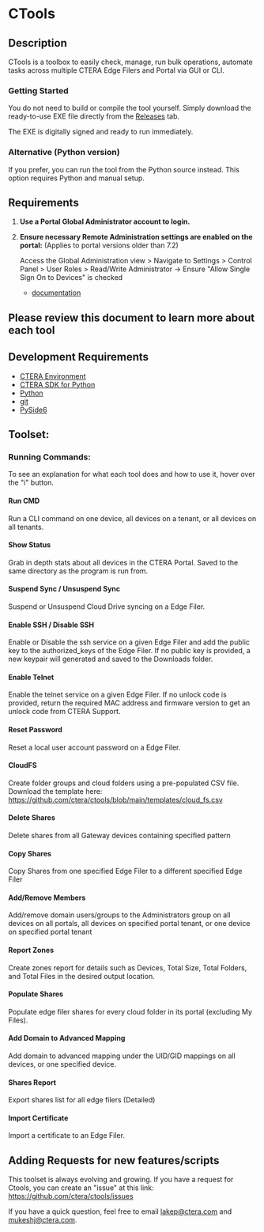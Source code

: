 # CTools

## Description

CTools is a toolbox to easily check, manage, run bulk operations, automate tasks across multiple CTERA Edge Filers and Portal via GUI or CLI.

### Getting Started

You do not need to build or compile the tool yourself.
Simply download the ready-to-use EXE file directly from the [Releases](https://github.com/ctera/ctools/releases) tab.

The EXE is digitally signed and ready to run immediately.

### Alternative (Python version)
If you prefer, you can run the tool from the Python source instead. This option requires Python and manual setup.

## Requirements

1. **Use a Portal Global Administrator account to login.**

2. **Ensure necessary Remote Administration settings are enabled on the portal:** (Applies to portal versions older than 7.2)

    Access the Global Administration view > Navigate to Settings > Control Panel > User Roles > Read/Write Administrator -> Ensure "Allow Single Sign On to Devices" is checked

    - [documentation](https://kb.ctera.com/v1/docs/en/customizing-administrator-roles-1?highlight=Allow%20Single%20Sign%20On%20to%20Devices) 

## Please review this document to learn more about each tool

## Development Requirements

- [CTERA Environment](https://www.ctera.com/)
- [CTERA SDK for Python](https://github.com/ctera/ctera-python-sdk)
- [Python](https://www.python.org/downloads/)
- [git](https://git-scm.com/)
- [PySide6](https://pypi.org/project/PySide6/)

## Toolset:

### Running Commands:
To see an explanation for what each tool does and how to use it, hover over the "i" button.

#### Run CMD 
Run a CLI command on one device, all devices on a tenant, or all devices on all tenants.

#### Show Status
Grab in depth stats about all devices in the CTERA Portal. Saved to the same directory as the program is run from.

#### Suspend Sync / Unsuspend Sync
Suspend or Unsuspend Cloud Drive syncing on a Edge Filer.

#### Enable SSH / Disable SSH
Enable or Disable the ssh service on a given Edge Filer and add the public key to the authorized_keys of the Edge Filer.
If no public key is provided, a new keypair will generated and saved to the Downloads folder.

#### Enable Telnet
Enable the telnet service on a given Edge Filer. If no unlock code is provided, return the required MAC address
and firmware version to get an unlock code from CTERA Support.

#### Reset Password
Reset a local user account password on a Edge Filer.

#### CloudFS
Create folder groups and cloud folders using a pre-populated CSV file. Download the template here:
https://github.com/ctera/ctools/blob/main/templates/cloud_fs.csv

#### Delete Shares
Delete shares from all Gateway devices containing specified pattern

#### Copy Shares
Copy Shares from one specified Edge Filer to a different specified Edge Filer

#### Add/Remove Members
Add/remove domain users/groups to the Administrators group on all devices on all portals, all devices on specified portal tenant, or one device on specified portal tenant

#### Report Zones
Create zones report for details such as Devices, Total Size, Total Folders, and Total Files in the desired output location.

#### Populate Shares
Populate edge filer shares for every cloud folder in its portal (excluding My Files).

#### Add Domain to Advanced Mapping
Add domain to advanced mapping under the UID/GID mappings on all devices, or one specified device.

#### Shares Report
Export shares list for all edge filers (Detailed)

#### Import Certificate
Import a certificate to an Edge Filer.

## Adding Requests for new features/scripts
This toolset is always evolving and growing. If you have a request for Ctools, you can create an "issue" at this link:
https://github.com/ctera/ctools/issues

If you have a quick question, feel free to email lakep@ctera.com and mukeshj@ctera.com.
